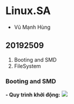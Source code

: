 # Linux.SA
 - Vũ Mạnh Hùng

## 20192509
 1. Booting and SMD
 2. FileSystem
 
### Booting and SMD
 **- Quy trình khởi động:**
 <img src="https://imgur.com/XjpWlE0.jpg">